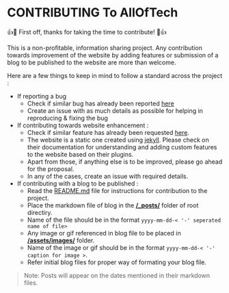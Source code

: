 # CONTRIBUTING To AllOfTech

:+1::tada: First off, thanks for taking the time to contribute! :tada::+1:

This is a non-profitable, information sharing project. Any contribution towards improvement of the website by adding features or submission of a blog to be published to the website are more than welcome.

Here are a few things to keep in mind to follow a standard across the project :
- If reporting a bug 
    - Check if similar bug has already been reported [here](https://github.com/alloftech/alloftech.github.io/issues)
    - Create an issue with as much details as possible for helping in reproducing & fixing the bug
- If contributing towards website enhancement :
    - Check if similar feature has already been requested [here](https://github.com/alloftech/alloftech.github.io/issues).
    - The website is a static one created using [jekyll](https://jekyllrb.com/). Please check on their documentation for understanding and adding custom features to the website based on their plugins.
    - Apart from those, if anything else is to be improved, please go ahead for the proposal.
    - In any of the cases, create an issue with required details. 
- If contributing with a blog to be published :
    - Read the [README.md](/README.md) file for instructions for contribution to the project.
    - Place the markdown file of blog in the [**/_posts/**](/_posts/) folder of root directiry.
    - Name of the file should be in the format `yyyy-mm-dd-< '-' seperated name of file>`
    - Any image or gif referenced in blog file to be placed in [**/assets/images/**](/assets/images/) folder.
    - Name of the image or gif should be in the format `yyyy-mm-dd-< '-' caption for image >`.
    - Refer initial blog files for proper way of formating your blog file.

> Note: Posts will appear on the dates mentioned in their markdown files.